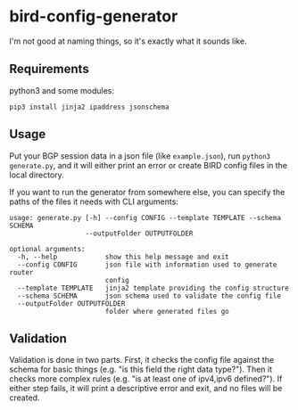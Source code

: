 # bird-config-generator

I'm not good at naming things, so it's exactly what it sounds like.

## Requirements
python3 and some modules:

`pip3 install jinja2 ipaddress jsonschema`

## Usage
Put your BGP session data in a json file (like `example.json`), run `python3 generate.py`, and it will either print an error or create BIRD config files in the local directory.

If you want to run the generator from somewhere else, you can specify the paths of the files it needs with CLI arguments:
```
usage: generate.py [-h] --config CONFIG --template TEMPLATE --schema SCHEMA
                   --outputFolder OUTPUTFOLDER

optional arguments:
  -h, --help            show this help message and exit
  --config CONFIG       json file with information used to generate router
                        config
  --template TEMPLATE   jinja2 template providing the config structure
  --schema SCHEMA       json schema used to validate the config file
  --outputFolder OUTPUTFOLDER
                        folder where generated files go
```

## Validation
Validation is done in two parts. First, it checks the config file against the schema for basic things (e.g. "is this field the right data type?"). Then it checks more complex rules (e.g. "is at least one of ipv4,ipv6 defined?"). If either step fails, it will print a descriptive error and exit, and no files will be created.
